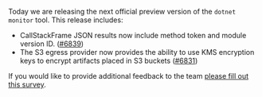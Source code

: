 Today we are releasing the next official preview version of the `dotnet monitor` tool. This release includes:

- CallStackFrame JSON results now include method token and module version ID. ([#6839](https://github.com/dotnet/dotnet-monitor/pull/6839))
- The S3 egress provider now provides the ability to use KMS encryption keys to encrypt artifacts placed in S3 buckets ([#6831](https://github.com/dotnet/dotnet-monitor/pull/6831))



If you would like to provide additional feedback to the team [please fill out this survey](https://aka.ms/dotnet-monitor-survey?src=rn).
